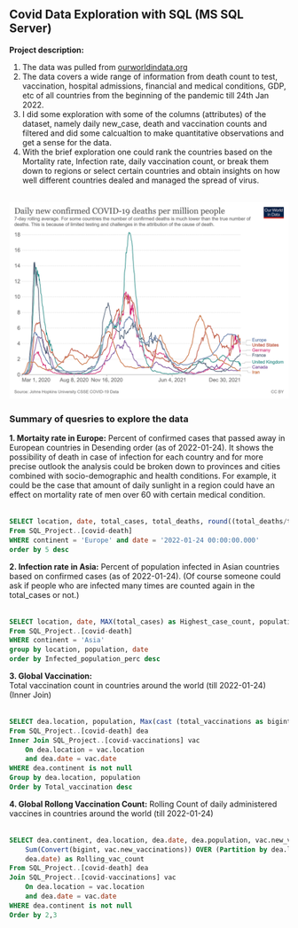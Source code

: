## Covid Data Exploration with SQL (MS SQL Server)

**Project description:** 

1. The data was pulled from [ourworldindata.org](https://ourworldindata.org/covid-deaths)
2. The data covers a wide range of information from death count to test, vaccination, hospital admissions, financial and medical conditions, GDP, etc of all countries from the beginning of the pandemic till 24th Jan 2022.
3. I did some exploration with some of the columns (attributes) of the dataset, namely daily new_case, death and vaccination counts and filtered and did some calcualtion to make quantitative observations and get a sense for the data.
4. With the brief exploration one could rank the countries based on the Mortality rate, Infection rate, daily vaccination count, or break them down to regions or select certain countries and obtain insights on how well different countries dealed and managed the spread of virus.

<br>
<img src="images/coronavirus-data-explorer.png?raw=true"/>
<br>

### Summary of quesries to explore the data

**1. Mortaity rate in Europe:** 
Percent of confirmed cases that passed away in European countries in Desending order (as of 2022-01-24).
It shows the possibility of death in case of infection for each country and for more precise outlook the analysis could be broken down to provinces and cities combined with socio-demographic and health conditions. 
For example, it could be the case that amount of daily sunlight in a region could have an effect on mortality rate of men over 60 with certain medical condition.  

```sql

SELECT location, date, total_cases, total_deaths, round((total_deaths/total_cases)*100, 2) AS death_percent
From SQL_Project..[covid-death]
WHERE continent = 'Europe' and date = '2022-01-24 00:00:00.000'
order by 5 desc

```

**2. Infection rate in Asia:**
Percent of population infected in Asian countries based on confirmed cases (as of 2022-01-24). 
(Of course someone could ask if people who are infected many times are counted again in the total_cases or not.)

```sql

SELECT location, date, MAX(total_cases) as Highest_case_count, population, MAX((total_cases/population)*100) AS Infected_population_perc
From SQL_Project..[covid-death]
WHERE continent = 'Asia'
group by location, population, date
order by Infected_population_perc desc

```

**3. Global Vaccination:**  
Total vaccination count in countries around the world (till 2022-01-24) 
(Inner Join)

```sql

SELECT dea.location, population, Max(cast (total_vaccinations as bigint)) as Total_vaccination
From SQL_Project..[covid-death] dea
Inner Join SQL_Project..[covid-vaccinations] vac
	On dea.location = vac.location 
	and dea.date = vac.date
WHERE dea.continent is not null
Group by dea.location, population
Order by Total_vaccination desc

```

**4. Global Rollong Vaccination Count:**
Rolling Count of daily administered vaccines in countries around the world (till 2022-01-24) 

```sql

SELECT dea.continent, dea.location, dea.date, dea.population, vac.new_vaccinations,
	Sum(Convert(bigint, vac.new_vaccinations)) OVER (Partition by dea.location Order by dea.location,
	dea.date) as Rolling_vac_count
From SQL_Project..[covid-death] dea
Join SQL_Project..[covid-vaccinations] vac
	On dea.location = vac.location 
	and dea.date = vac.date
WHERE dea.continent is not null
Order by 2,3

```

